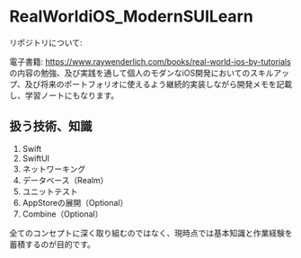 # RealWorldiOS_ModernSUILearn

リポジトリについて:  
  
電子書籍: https://www.raywenderlich.com/books/real-world-ios-by-tutorials  
の内容の勉強、及び実践を通して個人のモダンなiOS開発においてのスキルアップ、及び将来のポートフォリオに使えるよう継続的実装しながら開発メモを記載し、学習ノートにもなります。

## 扱う技術、知識
1. Swift
2. SwiftUI
3. ネットワーキング
4. データベース（Realm）
5. ユニットテスト  
6. AppStoreの展開（Optional）
7. Combine（Optional）

全てのコンセプトに深く取り組むのではなく、現時点では基本知識と作業経験を蓄積するのが目的です。